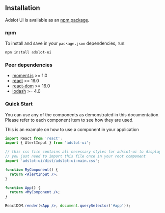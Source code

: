 ## Installation

Adslot UI is available as an <a href="https://www.npmjs.com/package/adslot-ui" target="_blank">npm package</a>.

### npm

To install and save in your `package.json` dependencies, run:

```bash
npm install adslot-ui
```

### Peer dependencies

- [moment.js](https://github.com/moment/moment) >= 1.0
- [react](https://github.com/facebook/react) >= 16.0
- [react-dom](https://github.com/facebook/react/tree/master/packages/react-dom) >= 16.0
- [lodash](https://github.com/lodash/lodash) >= 4.0

### Quick Start

You can use any of the components as demonstrated in this documentation. Please refer to each component item to see how they are used.

This is an example on how to use a component in your application

```jsx
import React from 'react';
import { AlertInput } from 'adslot-ui';

// this css file contains all necessary styles for adslot-ui to display correctly
// you just need to import this file once in your root component
import 'adslot-ui/dist/adslot-ui-main.css';

function MyComponent() {
  return <AlertInput />;
}

function App() {
  return <MyComponent />;
}

ReactDOM.render(<App />, document.querySelector('#app'));
```
